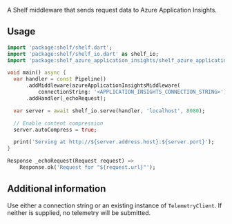 A Shelf middleware that sends request data to Azure Application Insights.

## Usage

```dart
import 'package:shelf/shelf.dart';
import 'package:shelf/shelf_io.dart' as shelf_io;
import 'package:shelf_azure_application_insights/shelf_azure_application_insights.dart';

void main() async {
  var handler = const Pipeline()
      .addMiddleware(azureApplicationInsightsMiddleware(
          connectionString: '<APPLICATION_INSIGHTS_CONNECTION_STRING>'))
      .addHandler(_echoRequest);

  var server = await shelf_io.serve(handler, 'localhost', 8080);

  // Enable content compression
  server.autoCompress = true;

  print('Serving at http://${server.address.host}:${server.port}');
}

Response _echoRequest(Request request) =>
    Response.ok('Request for "${request.url}"');
```

## Additional information

Use either a connection string or an existing instance of `TelemetryClient`. If neither is supplied, no telemetry will be submitted.
